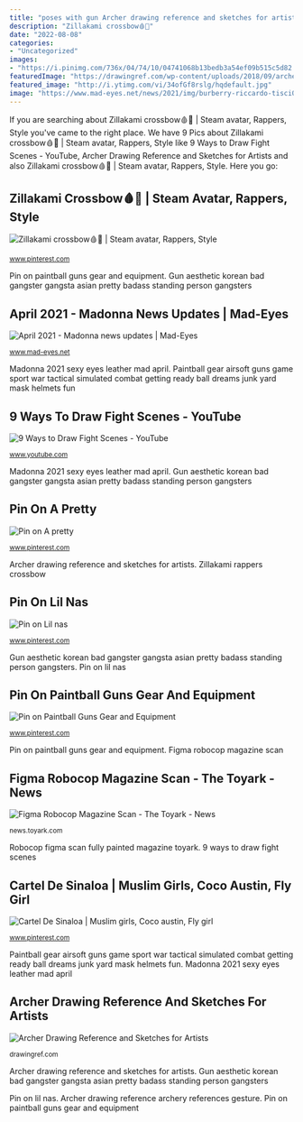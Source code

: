 ```yaml
---
title: "poses with gun Archer drawing reference and sketches for artists"
description: "Zillakami crossbow🩸🔫"
date: "2022-08-08"
categories:
- "Uncategorized"
images:
- "https://i.pinimg.com/736x/04/74/10/04741068b13bedb3a54ef09b515c5d82.jpg"
featuredImage: "https://drawingref.com/wp-content/uploads/2018/09/archer1.jpg"
featured_image: "http://i.ytimg.com/vi/34ofGf8rslg/hqdefault.jpg"
image: "https://www.mad-eyes.net/news/2021/img/burberry-riccardo-tisci03.jpg"
---
```


If you are searching about Zillakami crossbow🩸🔫 | Steam avatar, Rappers, Style you've came to the right place. We have 9 Pics about Zillakami crossbow🩸🔫 | Steam avatar, Rappers, Style like 9 Ways to Draw Fight Scenes - YouTube, Archer Drawing Reference and Sketches for Artists and also Zillakami crossbow🩸🔫 | Steam avatar, Rappers, Style. Here you go:

## Zillakami Crossbow🩸🔫 | Steam Avatar, Rappers, Style

![Zillakami crossbow🩸🔫 | Steam avatar, Rappers, Style](https://i.pinimg.com/736x/04/74/10/04741068b13bedb3a54ef09b515c5d82.jpg "Zillakami rappers crossbow")

<small>www.pinterest.com</small>

Pin on paintball guns gear and equipment. Gun aesthetic korean bad gangster gangsta asian pretty badass standing person gangsters

## April 2021 - Madonna News Updates | Mad-Eyes

![April 2021 - Madonna news updates | Mad-Eyes](https://www.mad-eyes.net/news/2021/img/burberry-riccardo-tisci03.jpg "Zillakami rappers crossbow")

<small>www.mad-eyes.net</small>

Madonna 2021 sexy eyes leather mad april. Paintball gear airsoft guns game sport war tactical simulated combat getting ready ball dreams junk yard mask helmets fun

## 9 Ways To Draw Fight Scenes - YouTube

![9 Ways to Draw Fight Scenes - YouTube](http://i.ytimg.com/vi/34ofGf8rslg/hqdefault.jpg "Pin on lil nas")

<small>www.youtube.com</small>

Madonna 2021 sexy eyes leather mad april. Gun aesthetic korean bad gangster gangsta asian pretty badass standing person gangsters

## Pin On A Pretty

![Pin on A pretty](https://i.pinimg.com/736x/5b/cf/34/5bcf341a73debd67b8475fb089599932.jpg "Pin on paintball guns gear and equipment")

<small>www.pinterest.com</small>

Archer drawing reference and sketches for artists. Zillakami rappers crossbow

## Pin On Lil Nas

![Pin on Lil nas](https://i.pinimg.com/736x/08/77/1f/08771fd3e625fc54ebad4b8f912daeff.jpg "Pin on paintball guns gear and equipment")

<small>www.pinterest.com</small>

Gun aesthetic korean bad gangster gangsta asian pretty badass standing person gangsters. Pin on lil nas

## Pin On Paintball Guns Gear And Equipment

![Pin on Paintball Guns Gear and Equipment](https://i.pinimg.com/736x/29/cd/83/29cd83c945fc29f857b7206bf527d20b.jpg "Cartel de sinaloa")

<small>www.pinterest.com</small>

Pin on paintball guns gear and equipment. Figma robocop magazine scan

## Figma Robocop Magazine Scan - The Toyark - News

![Figma Robocop Magazine Scan - The Toyark - News](http://news.toyark.com/wp-content/uploads/sites/4/2011/05/Figma-Robocop-Fully-Painted-7_1306236685.jpg "Fight draw scenes drawings ways scene drawing comic simple poses tutorial cartoon animation pencil using character different")

<small>news.toyark.com</small>

Robocop figma scan fully painted magazine toyark. 9 ways to draw fight scenes

## Cartel De Sinaloa | Muslim Girls, Coco Austin, Fly Girl

![Cartel De Sinaloa | Muslim girls, Coco austin, Fly girl](https://i.pinimg.com/736x/96/10/e5/9610e5c299bc38ca845397fce34cc718.jpg "Zillakami crossbow🩸🔫")

<small>www.pinterest.com</small>

Paintball gear airsoft guns game sport war tactical simulated combat getting ready ball dreams junk yard mask helmets fun. Madonna 2021 sexy eyes leather mad april

## Archer Drawing Reference And Sketches For Artists

![Archer Drawing Reference and Sketches for Artists](https://drawingref.com/wp-content/uploads/2018/09/archer1.jpg "Pin on lil nas")

<small>drawingref.com</small>

Archer drawing reference and sketches for artists. Gun aesthetic korean bad gangster gangsta asian pretty badass standing person gangsters

Pin on lil nas. Archer drawing reference archery references gesture. Pin on paintball guns gear and equipment
